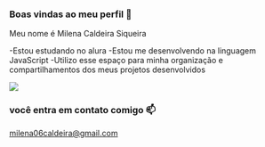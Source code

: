 ### Boas vindas ao meu perfil 💙

Meu nome é Milena Caldeira Siqueira

-Estou estudando no alura
-Estou me desenvolvendo na linguagem JavaScript
-Utilizo esse espaço para minha organização e compartilhamentos dos meus projetos desenvolvidos

![](https://media1.tenor.com/m/9OGk6OQoo_4AAAAC/mgt.gif)




### você entra em contato comigo 📫

milena06caldeira@gmail.com
